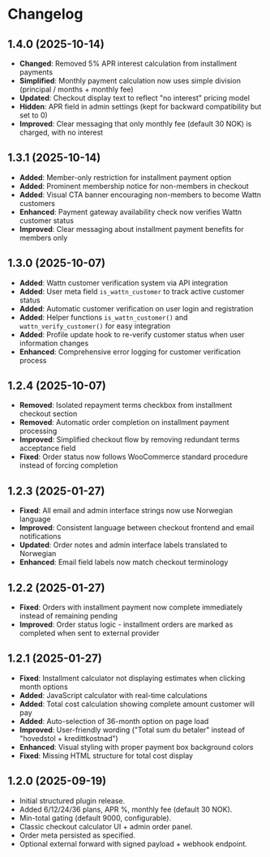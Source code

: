 # Changelog

## 1.4.0 (2025-10-14)
- **Changed**: Removed 5% APR interest calculation from installment payments
- **Simplified**: Monthly payment calculation now uses simple division (principal / months + monthly fee)
- **Updated**: Checkout display text to reflect "no interest" pricing model
- **Hidden**: APR field in admin settings (kept for backward compatibility but set to 0)
- **Improved**: Clear messaging that only monthly fee (default 30 NOK) is charged, with no interest

## 1.3.1 (2025-10-14)
- **Added**: Member-only restriction for installment payment option
- **Added**: Prominent membership notice for non-members in checkout
- **Added**: Visual CTA banner encouraging non-members to become Wattn customers
- **Enhanced**: Payment gateway availability check now verifies Wattn customer status
- **Improved**: Clear messaging about installment payment benefits for members only

## 1.3.0 (2025-10-07)
- **Added**: Wattn customer verification system via API integration
- **Added**: User meta field `is_wattn_customer` to track active customer status
- **Added**: Automatic customer verification on user login and registration
- **Added**: Helper functions `is_wattn_customer()` and `wattn_verify_customer()` for easy integration
- **Added**: Profile update hook to re-verify customer status when user information changes
- **Enhanced**: Comprehensive error logging for customer verification process

## 1.2.4 (2025-10-07)
- **Removed**: Isolated repayment terms checkbox from installment checkout section
- **Removed**: Automatic order completion on installment payment processing
- **Improved**: Simplified checkout flow by removing redundant terms acceptance field
- **Fixed**: Order status now follows WooCommerce standard procedure instead of forcing completion

## 1.2.3 (2025-01-27)
- **Fixed**: All email and admin interface strings now use Norwegian language
- **Improved**: Consistent language between checkout frontend and email notifications
- **Updated**: Order notes and admin interface labels translated to Norwegian
- **Enhanced**: Email field labels now match checkout terminology

## 1.2.2 (2025-01-27)
- **Fixed**: Orders with installment payment now complete immediately instead of remaining pending
- **Improved**: Order status logic - installment orders are marked as completed when sent to external provider

## 1.2.1 (2025-01-27)
- **Fixed**: Installment calculator not displaying estimates when clicking month options
- **Added**: JavaScript calculator with real-time calculations
- **Added**: Total cost calculation showing complete amount customer will pay
- **Added**: Auto-selection of 36-month option on page load
- **Improved**: User-friendly wording ("Total sum du betaler" instead of "hovedstol + kredittkostnad")
- **Enhanced**: Visual styling with proper payment box background colors
- **Fixed**: Missing HTML structure for total cost display

## 1.2.0 (2025-09-19)
- Initial structured plugin release.
- Added 6/12/24/36 plans, APR %, monthly fee (default 30 NOK).
- Min-total gating (default 9000, configurable).
- Classic checkout calculator UI + admin order panel.
- Order meta persisted as specified.
- Optional external forward with signed payload + webhook endpoint.
